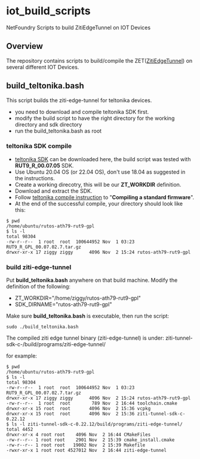 # iot_build_scripts
NetFoundry Scripts to build ZitiEdgeTunnel on IOT Devices

## Overview

The repository contains scripts to build/compile the ZET([ZitiEdgeTunnel](https://github.com/openziti/ziti-tunnel-sdk-c)) on several different IOT Devices.


## build_teltonika.bash 

This script builds the ziti-edge-tunnel for teltonika devices.

- you need to download and compile teltonika SDK first.
- modify the build script to have the right directory for the working directory and sdk directory
- run the build_teltonika.bash as root

### teltonika SDK compile

- [teltonika SDK](https://wiki.teltonika-networks.com/view/Software_Development_Kit) can be downloaded here, the build script was tested with **RUT9_R_00.07.05** SDK. 
- Use Ubuntu 20.04 OS (or 22.04 OS), don't use 18.04 as suggested in the instructions.
- Create a working direcotry, this will be our **ZT_WORKDIR** definition.
- Download and extract the SDK.
- Follow [teltonika compile instruction](https://wiki.teltonika-networks.com/view/RUTOS_Software_Development_Kit_instructions) to "**Compiling a standard firmware**".
- At the end of the successful compile, your directory should look like this:
```
$ pwd
/home/ubuntu/rutos-ath79-rut9-gpl
$ ls -l
total 98304
-rw-r--r--  1 root  root  100644952 Nov  1 03:23 RUT9_R_GPL_00.07.02.7.tar.gz
drwxr-xr-x 17 ziggy ziggy      4096 Nov  2 15:24 rutos-ath79-rut9-gpl
```

### build ziti-edge-tunnel

Put **build_teltonika.bash** anywhere on that build machine. Modify the definition of the following:
- ZT_WORKDIR="/home/ziggy/rutos-ath79-rut9-gpl"
- SDK_DIRNAME="rutos-ath79-rut9-gpl"

Make sure **build_teltonika.bash** is executable, then run the script:
```
sudo ./build_teltonika.bash
```

The compiled ziti edge tunnel binary (ziti-edge-tunnel) is under: ziti-tunnel-sdk-c-<version>/build/programs/ziti-edge-tunnel/

for example:
```
$ pwd
/home/ubuntu/rutos-ath79-rut9-gpl
$ ls -l
total 98304
-rw-r--r--  1 root  root  100644952 Nov  1 03:23 RUT9_R_GPL_00.07.02.7.tar.gz
drwxr-xr-x 17 ziggy ziggy      4096 Nov  2 15:24 rutos-ath79-rut9-gpl
-rw-r--r--  1 root  root        789 Nov  2 16:44 toolchain.cmake
drwxr-xr-x 15 root  root       4096 Nov  2 15:36 vcpkg
drwxr-xr-x 15 root  root       4096 Nov  2 15:36 ziti-tunnel-sdk-c-0.22.12
$ ls -l ziti-tunnel-sdk-c-0.22.12/build/programs/ziti-edge-tunnel/
total 4452
drwxr-xr-x 4 root root    4096 Nov  2 16:44 CMakeFiles
-rw-r--r-- 1 root root    2901 Nov  2 15:39 cmake_install.cmake
-rw-r--r-- 1 root root   19002 Nov  2 15:39 Makefile
-rwxr-xr-x 1 root root 4527012 Nov  2 16:44 ziti-edge-tunnel
```